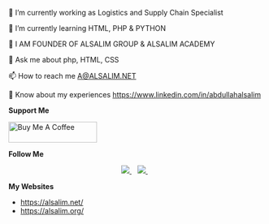 🔭 I’m currently working as Logistics and Supply Chain Specialist

🌱 I’m currently learning HTML, PHP & PYTHON

📝 I AM FOUNDER OF ALSALIM GROUP & ALSALIM ACADEMY

💬 Ask me about php, HTML, CSS

📫 How to reach me A@ALSALIM.NET

📄 Know about my experiences https://www.linkedin.com/in/abdullahalsalim

**Support Me**

<a href="https://www.buymeacoffee.com/alsalim" target="_blank"><img src="https://cdn.buymeacoffee.com/buttons/default-orange.png" alt="Buy Me A Coffee" height="41" width="174"></a>

**Follow Me**

<p align='center'>
  
  <a href="https://www.linkedin.com/in/abdullahalsalim/">
    <img src="https://img.shields.io/badge/linkedin-%230077B5.svg?&style=for-the-badge&logo=linkedin&logoColor=white" />
  </a>&nbsp;&nbsp;
  <a href="https://instagram.com/abdullah.alsalim">
    <img src="https://img.shields.io/badge/instagram-%23E4405F.svg?&style=for-the-badge&logo=instagram&logoColor=white" />        
  </a>&nbsp;&nbsp;
  
</p>

<p align='center'>
  
**My Websites**

- https://alsalim.net/
- https://alsalim.org/
